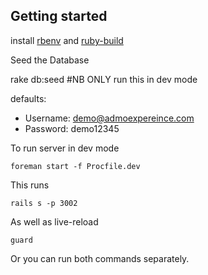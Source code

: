 Getting started
---------------
install [rbenv](https://github.com/sstephenson/rbenv) and [ruby-build](https://github.com/sstephenson/ruby-build)


Seed the Database 
  
  rake db:seed #NB ONLY run this in dev mode

defaults:
  
  * Username: demo@admoexpereince.com
  * Password: demo12345

To run server in dev mode

    foreman start -f Procfile.dev

This runs

    rails s -p 3002

As well as live-reload

    guard

Or you can run both commands separately.
